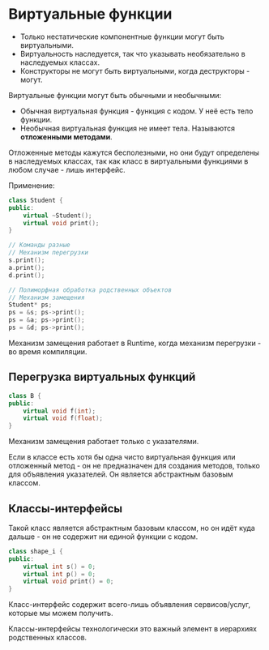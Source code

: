 # Виртуальные функции

- Только нестатические компонентные функции могут быть виртуальными.
- Виртуальность наследуется, так что указывать необязательно в наследуемых классах.
- Конструкторы не могут быть виртуальными, когда деструкторы - могут.

Виртуальные функции могут быть обычными и необычными:

- Обычная виртуальная функция - функция с кодом. У неё есть тело функции.
- Необычная виртуальная функция не имеет тела. Называются **отложенными методами**.

Отложенные методы кажутся бесполезными, но они будут определены в наследуемых классах, так как класс в виртуальными функциями в любом случае - лишь интерфейс.

Применение:

```cpp
class Student {
public:
	virtual ~Student();
	virtual void print();
}
```


```cpp
// Команды разные
// Механизм перегрузки
s.print();
a.print();
d.print();

// Полиморфная обработка родственных объектов
// Механизм замещения
Student* ps;
ps = &s; ps->print();
ps = &a; ps->print();
ps = &d; ps->print();
```

Механизм замещения работает в Runtime, когда механизм перегрузки - во время компиляции.


## Перегрузка виртуальных функций

```cpp
class B {
public:
	virtual void f(int);
	virtual void f(float);
}
```

Механизм замещения работает только с указателями.


Если в классе есть хотя бы одна чисто виртуальная функция или отложенный метод - он не предназначен для создания методов, только для объявления указателей. Он является абстрактным базовым классом.


## Классы-интерфейсы

Такой класс является абстрактным базовым классом, но он идёт куда дальше - он не содержит ни единой функции с кодом.

```cpp
class shape_i {
public:
	virtual int s() = 0;
	virtual int p() = 0;
	virtual void print() = 0;
}
```

Класс-интерфейс содержит всего-лишь объявления сервисов/услуг, которые мы можем получить.

Классы-интерфейсы технологически это важный элемент в иерархиях родственных классов.